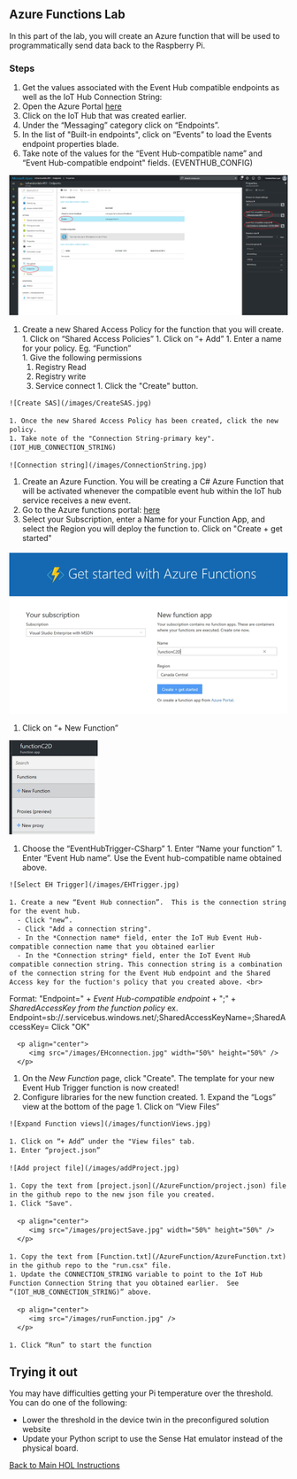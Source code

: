 ## Azure Functions Lab

In this part of the lab, you will create an Azure function that will be used to programmatically send data back to the Raspberry Pi. 

### Steps
1. Get the values associated with the Event Hub compatible endpoints as well as the IoT Hub Connection String:
  1. Open the Azure Portal [here](https://ms.portal.azure.com)
  1. Click on the IoT Hub that was created earlier. 
  1. Under the “Messaging” category click on “Endpoints”.
  1. In the list of "Built-in endpoints", click on “Events” to load the Events endpoint properties blade. 
  1. Take note of the values for the “Event Hub-compatible name” and “Event Hub-compatible endpoint" fields.  (EVENTHUB_CONFIG)
     
  ![Event Hub Endpoint](/images/EHendpointValues.jpg)
  
  1. Create a new Shared Access Policy for the function that you will create. 
    1. Click on “Shared Access Policies”
    1. Click on “+ Add”
    1. Enter a name for your policy.  Eg. “Function”  
    1. Give the following permissions
      1. Registry Read
      1. Registry write
      1. Service connect
    1. Click the "Create" button. 
    
    ![Create SAS](/images/CreateSAS.jpg)
    
    1. Once the new Shared Access Policy has been created, click the new policy. 
    1. Take note of the "Connection String-primary key".  (IOT_HUB_CONNECTION_STRING)
    
    ![Connection string](/images/ConnectionString.jpg)
    
1.	Create an Azure Function. You will be creating a C# Azure Function that will be activated whenever the compatible event hub within the IoT hub service receives a new event. 
  1. Go to the Azure functions portal: [here](https://functions.azure.com/signin)
  1. Select your Subscription, enter a Name for your Function App, and select the Region you will deploy the function to. Click on "Create + get started"
  
  ![Create Function](/images/CreateFunction.jpg)
  
  1. Click on “+ New Function”
  
  ![New Function](/images/NewFunction.jpg)
  
  1. Choose the “EventHubTrigger-CSharp”
    1. Enter “Name your function”
    1. Enter “Event Hub name”.  Use the Event hub-compatible name obtained above. 
    
    ![Select EH Trigger](/images/EHTrigger.jpg)
    
    1. Create a new “Event Hub connection”.  This is the connection string for the event hub.
      - Click "new”.
      - Click "Add a connection string".
      - In the *Connection name* field, enter the IoT Hub Event Hub-compatible connection name that you obtained earlier
      - In the *Connection string* field, enter the IoT Event Hub compatible connection string. This connection string is a combination of the connection string for the Event Hub endpoint and the Shared Access key for the fuction's policy that you created above. <br>
Format: "Endpoint=" + *Event Hub-compatible endpoint* + ";" + *SharedAccessKey from the function policy*
        ex. Endpoint=sb://<eventHubName>.servicebus.windows.net/;SharedAccessKeyName=<SASPolicyName>;SharedAccessKey=<SASPolicyKey>
         Click "OK"
    
      <p align="center">
         <img src="/images/EHconnection.jpg" width="50%" height="50%" /> 
      </p>
      
  1. On the *New Function* page, click "Create". The template for your new Event Hub Trigger function is now created!
  1. Configure libraries for the new function created. 
    1. Expand the “Logs” view at the bottom of the page
    1. Click on “View Files”
    
    ![Expand Function views](/images/functionViews.jpg)
    
    1. Click on “+ Add” under the "View files" tab. 
    1. Enter “project.json”
    
    ![Add project file](/images/addProject.jpg)
    
    1. Copy the text from [project.json](/AzureFunction/project.json) file in the github repo to the new json file you created.
    1. Click "Save". 
    
      <p align="center">
         <img src="/images/projectSave.jpg" width="50%" height="50%" /> 
      </p>    
        
    1. Copy the text from [Function.txt](/AzureFunction/AzureFunction.txt) in the github repo to the "run.csx" file. 
    1. Update the CONNECTION_STRING variable to point to the IoT Hub Function Connection String that you obtained earlier.  See “(IOT_HUB_CONNECTION_STRING)” above.

      <p align="center">
         <img src="/images/runFunction.jpg" /> 
      </p>  
        
    1. Click “Run” to start the function

## Trying it out

You may have difficulties getting your Pi temperature over the threshold.  You can do one of the following:
- Lower the threshold in the device twin in the preconfigured solution website
- Update your Python script to use the Sense Hat emulator instead of the physical board.  

[Back to Main HOL Instructions](/README.md)
